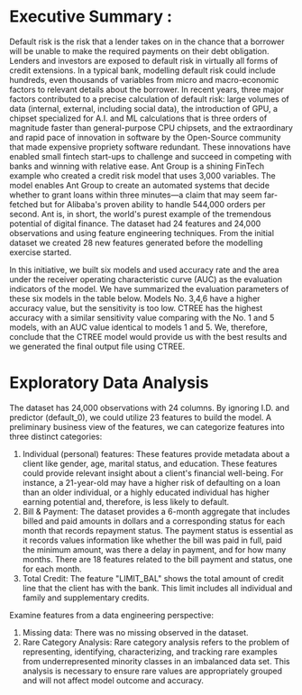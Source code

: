 # Executive Summary :

Default risk is the risk that a lender takes on in the chance that a borrower will be unable to make the required payments on their debt obligation. Lenders and investors are exposed to default risk in virtually all forms of credit extensions.
In a typical bank, modelling default risk could include hundreds, even thousands of variables from micro and macro-economic factors to relevant details about the borrower. In recent years, three major factors contributed to a precise calculation of default risk: large volumes of data (internal, external, including social data), the introduction of GPU, a chipset specialized for A.I. and ML calculations that is three orders of magnitude faster than general-purpose CPU chipsets, and the extraordinary and rapid pace of innovation in software by the Open-Source community that made expensive propriety software redundant. These innovations have enabled small fintech start-ups to challenge and succeed in competing with banks and winning with relative ease. Ant Group is a shining FinTech example who created a credit risk model that uses 3,000 variables. The model enables Ant Group to create an automated systems that decide whether to grant loans within three minutes—a claim that may seem far-fetched but for Alibaba's proven ability to handle 544,000 orders per second. Ant is, in short, the world's purest example of the tremendous potential of digital finance.
The dataset had 24 features and 24,000 observations and using feature engineering techniques. From the initial dataset we created 28 new features generated before the modelling exercise started.

In this initiative, we built six models and used accuracy rate and the area under the receiver operating characteristic curve (AUC) as the evaluation indicators of the model.
We have summarized the evaluation parameters of these six models in the table below. Models No. 3,4,6 have a higher accuracy value, but the sensitivity is too low. CTREE has the highest accuracy with a similar sensitivity value comparing with the No. 1 and 5 models, with an AUC value identical to models 1 and 5. We, therefore, conclude that the CTREE model would provide us with the best results and we generated the final output file using CTREE.

# Exploratory Data Analysis

The dataset has 24,000 observations with 24 columns. By ignoring I.D. and predictor (default_0), we could utilize 23 features to build the model.
A preliminary business view of the features, we can categorize features into three distinct categories:
1. Individual (personal) features: These features provide metadata about a client like gender, age, marital status, and education. These features could provide relevant insight about a client's financial well-being. For instance, a 21-year-old may have a higher risk of defaulting on a loan than an older individual, or a highly educated individual has higher earning potential and, therefore, is less likely to default.
2. Bill & Payment: The dataset provides a 6-month aggregate that includes billed and paid amounts in dollars and a corresponding status for each month that records repayment status. The payment status is essential as it records values information like whether the bill was paid in full, paid the minimum amount, was there a delay in payment, and for how many months. There are 18 features related to the bill payment and status, one for each month.
3. Total Credit: The feature "LIMIT_BAL" shows the total amount of credit line that the client has with the bank. This limit includes all individual and family and supplementary credits.

Examine features from a data engineering perspective:
1. Missing data: There was no missing observed in the dataset.
2. Rare Category Analysis: Rare category analysis refers to the problem of representing, identifying, characterizing, and tracking rare examples from underrepresented minority classes in an imbalanced data set. This analysis is necessary to ensure rare values are appropriately grouped and will not affect model outcome and accuracy.














